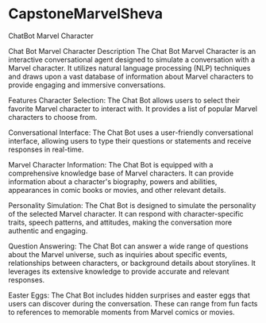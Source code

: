 # CapstoneMarvelSheva
ChatBot Marvel Character

Chat Bot Marvel Character
Description
The Chat Bot Marvel Character is an interactive conversational agent designed to simulate a conversation with a Marvel character. It utilizes natural language processing (NLP) techniques and draws upon a vast database of information about Marvel characters to provide engaging and immersive conversations.

Features
Character Selection: The Chat Bot allows users to select their favorite Marvel character to interact with. It provides a list of popular Marvel characters to choose from.

Conversational Interface: The Chat Bot uses a user-friendly conversational interface, allowing users to type their questions or statements and receive responses in real-time.

Marvel Character Information: The Chat Bot is equipped with a comprehensive knowledge base of Marvel characters. It can provide information about a character's biography, powers and abilities, appearances in comic books or movies, and other relevant details.

Personality Simulation: The Chat Bot is designed to simulate the personality of the selected Marvel character. It can respond with character-specific traits, speech patterns, and attitudes, making the conversation more authentic and engaging.

Question Answering: The Chat Bot can answer a wide range of questions about the Marvel universe, such as inquiries about specific events, relationships between characters, or background details about storylines. It leverages its extensive knowledge to provide accurate and relevant responses.

Easter Eggs: The Chat Bot includes hidden surprises and easter eggs that users can discover during the conversation. These can range from fun facts to references to memorable moments from Marvel comics or movies.
